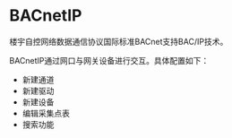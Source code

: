 # BACnetIP

楼宇自控网络数据通信协议国际标准BACnet支持BAC/IP技术。

BACnetIP通过网口与网关设备进行交互。具体配置如下：

- 新建通道
- 新建驱动
- 新建设备
- 编辑采集点表
- 搜索功能

